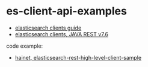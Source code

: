 # es-client-api-examples

+ [elasticsearch clients guide](https://www.elastic.co/guide/en/elasticsearch/client/index.html)
+ [elasticsearch clients, JAVA REST v7.6](https://www.elastic.co/guide/en/elasticsearch/client/java-rest/7.6/index.html)


code example:  
- [hainet, elasticsearch-rest-high-level-client-sample](https://github.com/hainet/elasticsearch-rest-high-level-client-sample)
